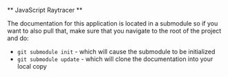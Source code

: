 ** JavaScript Raytracer **

The documentation for this application is located in a submodule so if you want 
to also pull that, make sure that you navigate to the root of the project and do:

* `git submodule init` - which will cause the submodule to be initialized
* `git submodule update` - which will clone the documentation into your local copy